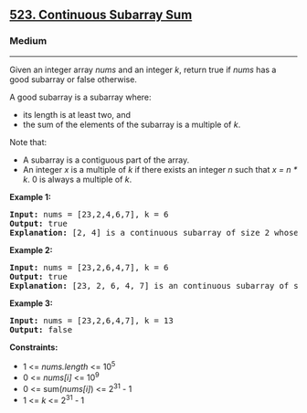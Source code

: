 <h2><a href="https://leetcode.com/problems/continuous-subarray-sum">523. Continuous Subarray Sum</a></h2>
<h3>Medium</h3>
<hr>
<p>Given an integer array <em>nums</em> and an integer <em>k</em>, return true if <em>nums</em> has a good subarray or false otherwise.</p>
<p>A good subarray is a subarray where:</p>
<ul>
<li>its length is at least two, and</li>
<li>the sum of the elements of the subarray is a multiple of <em>k</em>.</li>
</ul>
<p>Note that:</p>
<ul>
<li>A subarray is a contiguous part of the array.</li>
<li>An integer <em>x</em> is a multiple of <em>k</em> if there exists an integer <em>n</em> such that <em>x = n * k</em>. 0 is always a multiple of <em>k</em>.</li>
</ul>
<p><strong>Example 1:</strong></p>
<pre>
<strong>Input:</strong> nums = [23,2,4,6,7], k = 6
<strong>Output:</strong> true
<strong>Explanation:</strong> [2, 4] is a continuous subarray of size 2 whose elements sum up to 6.
</pre>
<p><strong>Example 2:</strong></p>
<pre>
<strong>Input:</strong> nums = [23,2,6,4,7], k = 6
<strong>Output:</strong> true
<strong>Explanation:</strong> [23, 2, 6, 4, 7] is an continuous subarray of size 5 whose elements sum up to 42. 42 is a multiple of 6 because 42 = 7 * 6 and 7 is an integer.
</pre>
<p><strong>Example 3:</strong></p>
<pre>
<strong>Input:</strong> nums = [23,2,6,4,7], k = 13
<strong>Output:</strong> false
</pre>
<p><strong>Constraints:</strong></p>
<ul>
<li>1 &lt;= <em>nums.length</em> <= 10<sup>5</sup></li>
<li>0 &lt;= <em>nums[i]</em> <= 10<sup>9</sup></li>
<li>0 &lt;= sum(<em>nums[i]</em>) <= 2<sup>31</sup> - 1</li>
<li>1 &lt;= <em>k</em> <= 2<sup>31</sup> - 1</li>
</ul>
